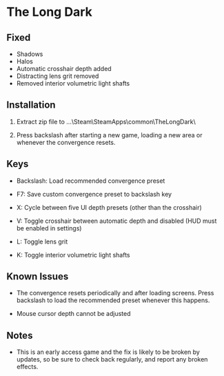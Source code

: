 The Long Dark
=============

Fixed
-----
- Shadows
- Halos
- Automatic crosshair depth added
- Distracting lens grit removed
- Removed interior volumetric light shafts

Installation
------------
1. Extract zip file to ...\Steam\SteamApps\common\TheLongDark\

2. Press backslash after starting a new game, loading a new area or whenever
   the convergence resets.

Keys
----
- Backslash: Load recommended convergence preset

- F7: Save custom convergence preset to backslash key

- X: Cycle between five UI depth presets (other than the crosshair)

- V: Toggle crosshair between automatic depth and disabled (HUD must be enabled
  in settings)

- L: Toggle lens grit

- K: Toggle interior volumetric light shafts

Known Issues
------------
- The convergence resets periodically and after loading screens. Press
  backslash to load the recommended preset whenever this happens.

- Mouse cursor depth cannot be adjusted

Notes
-----
- This is an early access game and the fix is likely to be broken by updates,
  so be sure to check back regularly, and report any broken effects.
